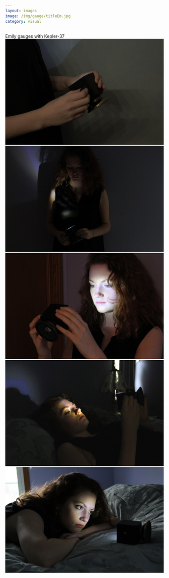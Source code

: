 ```yaml
---
layout: images
image: /img/gauge/titleEm.jpg
category: visual
---
```


<div class="animated fadeOut">Emily gauges with Kepler-37</div>

<div id="owl-demo" class="owl-carousel">
  <div><img src="/img/gauge/2.jpg"></div>
  <div><img src="/img/gauge/1.jpg"></div>
  <div><img src="/img/gauge/3.jpg"></div>
  <div><img src="/img/gauge/5.jpg"></div>
  <div><img src="/img/gauge/6.jpg"></div>
</div>

<script>
$(document).ready(function() {
$("#owl-demo").owlCarousel({

  autoPlay: 3000,
  stopOnHover: true,
  navigation: true,
  paginationSpeed: 1000,
  goToFirstSpeed: 2000,
  singleItem: true,
  autoHeight: true,
  transitionStyle: "fade"
  });

});

</script>
